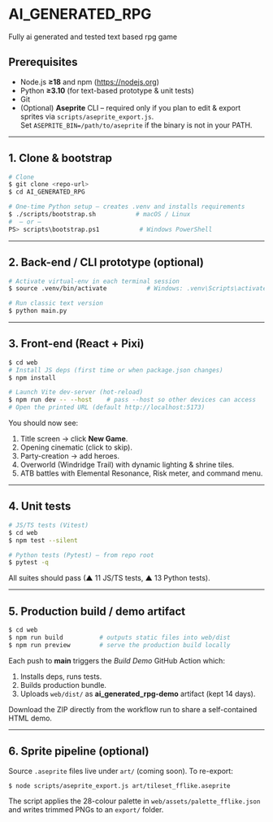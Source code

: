 # AI_GENERATED_RPG
Fully ai generated and tested text based rpg game

## Prerequisites

* Node.js **≥18** and npm (https://nodejs.org)
* Python **≥3.10** (for text-based prototype & unit tests)
* Git
* (Optional) **Aseprite** CLI – required only if you plan to edit & export sprites via `scripts/aseprite_export.js`.  
  Set `ASEPRITE_BIN=/path/to/aseprite` if the binary is not in your PATH.

---

## 1. Clone & bootstrap

```bash
# Clone
$ git clone <repo-url>
$ cd AI_GENERATED_RPG

# One-time Python setup – creates .venv and installs requirements
$ ./scripts/bootstrap.sh           # macOS / Linux
#  – or –  
PS> scripts\bootstrap.ps1           # Windows PowerShell
```

---

## 2. Back-end / CLI prototype (optional)

```bash
# Activate virtual-env in each terminal session
$ source .venv/bin/activate           # Windows: .venv\Scripts\activate

# Run classic text version
$ python main.py
```

---

## 3. Front-end (React + Pixi)

```bash
$ cd web
# Install JS deps (first time or when package.json changes)
$ npm install

# Launch Vite dev-server (hot-reload)
$ npm run dev -- --host    # pass --host so other devices can access
# Open the printed URL (default http://localhost:5173)
```

You should now see:
1. Title screen → click **New Game**.
2. Opening cinematic (click to skip).
3. Party-creation → add heroes.
4. Overworld (Windridge Trail) with dynamic lighting & shrine tiles.
5. ATB battles with Elemental Resonance, Risk meter, and command menu.

---

## 4. Unit tests

```bash
# JS/TS tests (Vitest)
$ cd web
$ npm test --silent

# Python tests (Pytest) – from repo root
$ pytest -q
```

All suites should pass (▲ 11 JS/TS tests, ▲ 13 Python tests).

---

## 5. Production build / demo artifact

```bash
$ cd web
$ npm run build          # outputs static files into web/dist
$ npm run preview        # serve the production build locally
```

Each push to **main** triggers the _Build Demo_ GitHub Action which:
1. Installs deps, runs tests.
2. Builds production bundle.
3. Uploads `web/dist/` as **ai_generated_rpg-demo** artifact (kept 14 days).

Download the ZIP directly from the workflow run to share a self-contained HTML demo.

---

## 6. Sprite pipeline (optional)

Source `.aseprite` files live under `art/` (coming soon). To re-export:

```bash
$ node scripts/aseprite_export.js art/tileset_fflike.aseprite
```

The script applies the 28-colour palette in `web/assets/palette_fflike.json` and writes trimmed PNGs to an `export/` folder.
